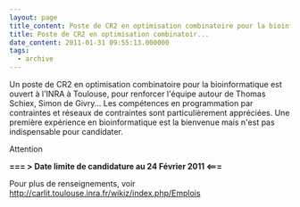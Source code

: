 ```yaml
---
layout: page
title_content: Poste de CR2 en optimisation combinatoire pour la bioinformatique
title: Poste de CR2 en optimisation combinatoir...
date_content: 2011-01-31 09:55:13.000000
tags:
  - archive
---
```

Un poste de CR2 en optimisation combinatoire pour la bioinformatique est
ouvert à l'INRA à Toulouse, pour renforcer l'équipe autour de Thomas Schiex,
Simon de Givry... Les compétences en programmation par contraintes et réseaux
de contraintes sont particulièrement appréciées. Une première expérience en
bioinformatique est la bienvenue mais n'est pas indispensable pour candidater.



Attention



 **=== > Date limite de candidature au 24 Février 2011 <===**



Pour plus de renseignements, voir
<http://carlit.toulouse.inra.fr/wikiz/index.php/Emplois>

